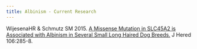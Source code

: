 ```yaml
---
title: Albinism - Current Research
---
```

WijesenaHR & Schmutz SM 2015.  [A Missense Mutation in SLC45A2 is Associated with Albinism in Several Small Long Haired Dog Breeds.](https://www.ncbi.nlm.nih.gov/pubmed/25790827)  J Hered 106:285-8.
